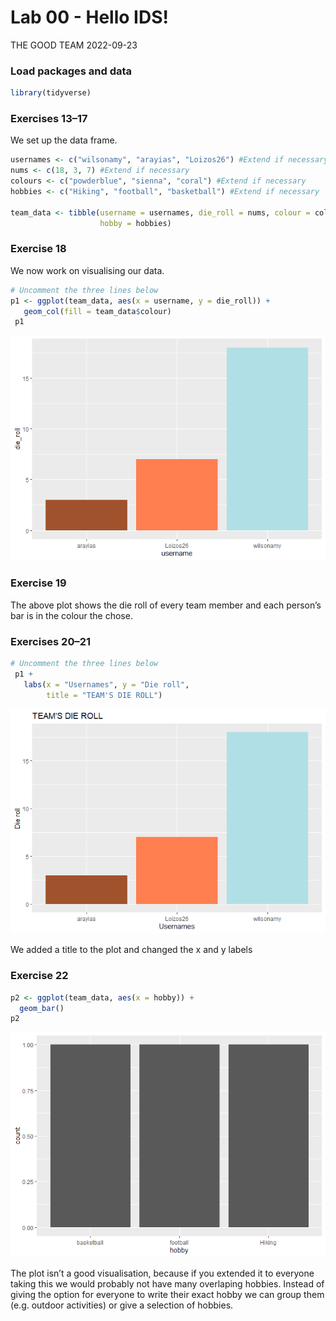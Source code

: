 Lab 00 - Hello IDS!
================
THE GOOD TEAM
2022-09-23

### Load packages and data

``` r
library(tidyverse) 
```

### Exercises 13–17

We set up the data frame.

``` r
usernames <- c("wilsonamy", "arayias", "Loizos26") #Extend if necessary
nums <- c(18, 3, 7) #Extend if necessary
colours <- c("powderblue", "sienna", "coral") #Extend if necessary
hobbies <- c("Hiking", "football", "basketball") #Extend if necessary

team_data <- tibble(username = usernames, die_roll = nums, colour = colours,
                    hobby = hobbies)
```

### Exercise 18

We now work on visualising our data.

``` r
# Uncomment the three lines below
p1 <- ggplot(team_data, aes(x = username, y = die_roll)) +
   geom_col(fill = team_data$colour)
 p1
```

![](lab-00_files/figure-gfm/bar-plot-1.png)<!-- -->

### Exercise 19

The above plot shows the die roll of every team member and each person’s
bar is in the colour the chose.

### Exercises 20–21

``` r
# Uncomment the three lines below
 p1 +
   labs(x = "Usernames", y = "Die roll",
        title = "TEAM'S DIE ROLL")
```

![](lab-00_files/figure-gfm/labelled-bar-plot-1.png)<!-- -->

We added a title to the plot and changed the x and y labels

### Exercise 22

``` r
p2 <- ggplot(team_data, aes(x = hobby)) +
  geom_bar()
p2
```

![](lab-00_files/figure-gfm/new-bar-plot-1.png)<!-- -->

The plot isn’t a good visualisation, because if you extended it to
everyone taking this we would probably not have many overlaping hobbies.
Instead of giving the option for everyone to write their exact hobby we
can group them (e.g. outdoor activities) or give a selection of hobbies.
